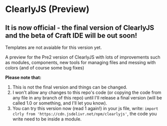 # ClearlyJS (Preview)

## It is now official - the final version of ClearlyJS and the beta of Craft IDE will be out soon! 

Templates are not avaiable for this version yet.

A preview for the Pre2 version of ClearlyJS with lots of improvements such as modules, components, new tools for managing files and messing with colors (and of course some bug fixes)

**Please note that:**
1. This is not the final version and things can be changed.
2. I won't allow any changes to this repo's code \(or copying the code from any file in any branch of this repo\) until I'll release a final version \(will be called 1.0 or something, and I'll let you know\).
3. You can try this version now \(read 1 again!\) in your js file, write: `import clrly from 'https://cdn.jsdelivr.net/npm/clearlyjs'`, the code you write need to be inside a module.

